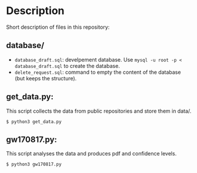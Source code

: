 # Description 

Short description of files in this repository:

## database/

- `database_draft.sql`: develpement database. Use `mysql -u root -p < database_draft.sql` to create the database.
- `delete_request.sql`: command to empty the content of the database (but keeps the structure).

## get_data.py:

This script collects the data from public repositories and store them in data/. 

`$ python3 get_data.py`


## gw170817.py:

This script analyses the data and produces pdf and confidence levels.

`$ python3 gw170817.py`
